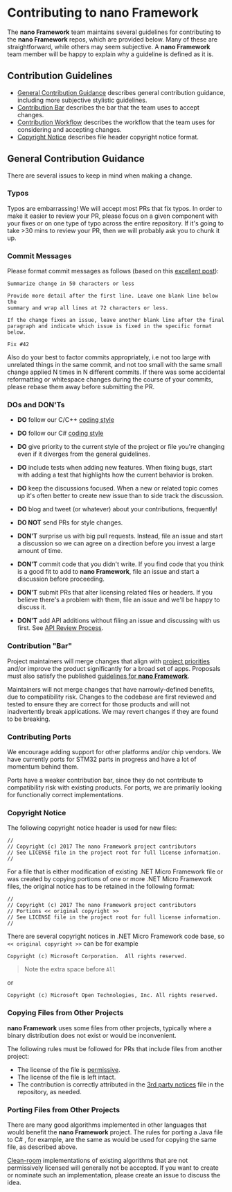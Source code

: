# Contributing to **nano Framework**

The **nano Framework** team maintains several guidelines for contributing to the **nano Framework** repos, which are provided below. Many of these are straightforward, while others may seem subjective. A **nano Framework** team member will be happy to explain why a guideline is defined as it is.

## Contribution Guidelines

- [General Contribution Guidance](#general-contribution-guidance) describes general contribution guidance, including more subjective stylistic guidelines.
- [Contribution Bar](#contribution-bar) describes the bar that the team uses to accept changes.
- [Contribution Workflow](contributing-workflow.md) describes the workflow that the team uses for considering and accepting changes.
- [Copyright Notice](#copyright-notice) describes file header copyright notice format.

## General Contribution Guidance

There are several issues to keep in mind when making a change.

### Typos

Typos are embarrassing! We will accept most PRs that fix typos. In order to make it easier to review your PR, please focus on a given component with your fixes or on one type of typo across the entire repository. If it's going to take >30 mins to review your PR, then we will probably ask you to chunk it up.

### Commit Messages

Please format commit messages as follows (based on this [excellent post](http://tbaggery.com/2008/04/19/a-note-about-git-commit-messages.html)):

```
Summarize change in 50 characters or less

Provide more detail after the first line. Leave one blank line below the
summary and wrap all lines at 72 characters or less.

If the change fixes an issue, leave another blank line after the final
paragraph and indicate which issue is fixed in the specific format
below.

Fix #42
```

Also do your best to factor commits appropriately, i.e not too large with unrelated
things in the same commit, and not too small with the same small change applied N
times in N different commits. If there was some accidental reformatting or whitespace
changes during the course of your commits, please rebase them away before submitting
the PR.

### DOs and DON'Ts

* **DO** follow our C/C++ [coding style](../coding-guidelines/cxx-coding-style.md)
* **DO** follow our C# [coding style](../coding-guidelines/cs-coding-style.md)
* **DO** give priority to the current style of the project or file you're changing even if it diverges from the general guidelines.
* **DO** include tests when adding new features. When fixing bugs, start with
  adding a test that highlights how the current behavior is broken.
* **DO** keep the discussions focused. When a new or related topic comes up
  it's often better to create new issue than to side track the discussion.
* **DO** blog and tweet (or whatever) about your contributions, frequently!

* **DO NOT** send PRs for style changes. 
* **DON'T** surprise us with big pull requests. Instead, file an issue and start
  a discussion so we can agree on a direction before you invest a large amount
  of time.
* **DON'T** commit code that you didn't write. If you find code that you think is a good fit to add to **nano Framework**, file an issue and start a discussion before proceeding.
* **DON'T** submit PRs that alter licensing related files or headers. If you believe there's a problem with them, file an issue and we'll be happy to discuss it.
* **DON'T** add API additions without filing an issue and discussing with us first. See [API Review Process](api-review-process.md).

### Contribution "Bar"

Project maintainers will merge changes that align with [project priorities](project-priorities.md) and/or improve the product significantly for a broad set of apps. Proposals must also satisfy the published [guidelines for **nano Framework**](#contribution-guidelines).

Maintainers will not merge changes that have narrowly-defined benefits, due to compatibility risk. Changes to the codebase are first reviewed and tested to ensure they are correct for those products and will not inadvertently break applications. We may revert changes if they are found to be breaking.

### Contributing Ports

We encourage adding support for other platforms and/or chip vendors. We have currently ports for STM32 parts in progress and have a lot of momentum behind them. 

Ports have a weaker contribution bar, since they do not contribute to compatibility risk with existing products. For ports, we are primarily looking for functionally correct implementations.

### Copyright Notice

The following copyright notice header is used for new files:
```
//
// Copyright (c) 2017 The nano Framework project contributors
// See LICENSE file in the project root for full license information.
//
```

For a file that is either modification of existing .NET Micro Framework file
or was created by copying portions of one or more .NET Micro Framework files,
the original notice has to be retained in the following format:
```
//
// Copyright (c) 2017 The nano Framework project contributors
// Portions << original copyright >>
// See LICENSE file in the project root for full license information.
//
```
There are several copyright notices in .NET Micro Framework code base,
so `<< original copyright >>` can be for example
```
Copyright (c) Microsoft Corporation.  All rights reserved.
```
> Note the extra space before `All`

or
```
Copyright (c) Microsoft Open Technologies, Inc. All rights reserved.
```

### Copying Files from Other Projects

**nano Framework** uses some files from other projects, typically where a binary distribution does not exist or would be inconvenient.

The following rules must be followed for PRs that include files from another project:

- The license of the file is [permissive](https://en.wikipedia.org/wiki/Permissive_free_software_licence).
- The license of the file is left intact.
- The contribution is correctly attributed in the [3rd party notices](../../THIRD-PARTY-NOTICES) file in the repository, as needed.

<!--See [IdnMapping.cs](../../.cs) for an example of a file copied from another project and attributed in the [**nano Framework** 3rd party notices](../../THIRD-PARTY-NOTICES) file. -->

### Porting Files from Other Projects

There are many good algorithms implemented in other languages that would benefit the **nano Framework** project. The rules for porting a Java file to C# , for example, are the same as would be used for copying the same file, as described above.

[Clean-room](https://en.wikipedia.org/wiki/Clean_room_design) implementations of existing algorithms that are not permissively licensed will generally not be accepted. If you want to create or nominate such an implementation, please create an issue to discuss the idea.
